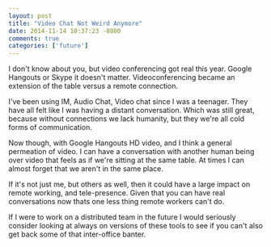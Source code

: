 ```yaml
---
layout: post
title: "Video Chat Not Weird Anymore"
date: 2014-11-14 10:37:23 -0800
comments: true
categories: ['future']
---
```


I don't know about you, but video conferencing got real this year. Google Hangouts or Skype it doesn't matter. Videoconferencing became an extension of the table versus a remote connection.

I've been using IM, Audio Chat, Video chat since I was a teenager. They have all felt like I was having a distant conversation. Which was still great, because without connections we lack humanity, but they we're all cold forms of communication.

Now though, with Google Hangouts HD video, and I think a general permeation of video. I can have a conversation with another human being over video that feels as if we're sitting at the same table.  At times I can almost forget that we aren't in the same place.

If it's not just me, but others as well, then it could have a large impact on remote working, and tele-presence. Given that you can have real conversations now thats one less thing remote workers can't do.

If I were to work on a distributed team in the future I would seriously consider looking at always on versions of these tools to see if you can't also get back some of that inter-office banter.